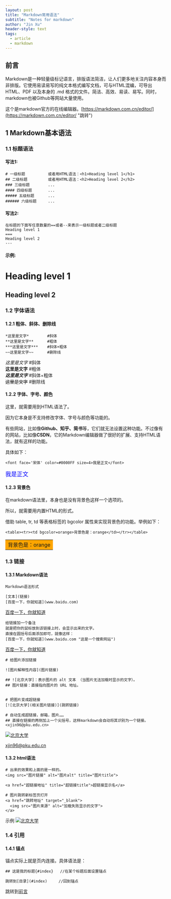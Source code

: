 ```yaml
---
layout: post
title: "Markdown常用语法"
subtitle: "Notes for markdown"
author: "Jin Xu"
header-style: text
tags:
  - article
  - markdown
---
```


## 前言   

Markdown是一种轻量级标记语言，排版语法简洁，让人们更多地关注内容本身而非排版。它使用易读易写的纯文本格式编写文档，可与HTML混编，可导出 HTML、PDF 以及本身的 .md 格式的文件。简洁、高效、易读、易写。同时，markdown也被Github等网站大量使用。

这个是markdown官方的在线编辑器。[https://markdown.com.cn/editor/](https://markdown.com.cn/editor/ "跳转")

## 1 Markdown基本语法      
### 1.1 标题语法  
#### 写法1:
```
# 一级标题          或者用HTML语法：<h1>Heading level 1</h1>
## 二级标题         或者用HTML语法：<h2>Heading level 2</h2>
### 三级标题        ...
#### 四级标题       ...
##### 五级标题      ...
###### 六级标题     ...
```
#### 写法2:
```
在标题的下面写任意数量的==或者--来表示一级标题或者二级标题
Heading level 1
===
Heading level 2
---
```
#### 示例:  

Heading level 1
===

Heading level 2
---

### 1.2 字体语法

#### 1.2.1 粗体、斜体、删除线
```
*这里是文字*        #斜体     
**这里是文字**      #粗体  
***这里是文字***    #斜体+粗体    
~~这里是文字~~      #删除线  
```
*这里是文字*        #斜体     
<br> **这里是文字**      #粗体      
<br> ***这里是文字***    #斜体+粗体    
<br> ~~这里是文字~~      #删除线      

#### 1.2.2 字体、字号、颜色
这里，就需要用到HTML语法了。

因为它本身是不支持修改字体、字号与颜色等功能的。

有些网站，比如像**Github、知乎、简书**等，它们就无法设置这种功能。不过像有的网站，比如像**CSDN**，它的Markdown编辑器做了很好的扩展、支持HTML语法，就有这样的功能。

具体如下：
```
<font face='宋体' color=#0000FF size=4>我是正文</font>   
```
<font face='宋体' color=#0000FF size=4>我是正文</font>    

#### 1.2.3 背景色
在markdown语法里，本身也是没有背景色这样一个选项的。

所以，就需要用内置HTML的形式。

借助 table, tr, td 等表格标签的 bgcolor 属性来实现背景色的功能。举例如下：

```
<table><tr><td bgcolor=orange>背景色是：orange</td></tr></table>
```
<table><tr><td bgcolor=orange>背景色是：orange</td></tr></table>

### 1.3 链接
#### 1.3.1 Markdown语法
```
Markdown语法形式

[文本](链接) 
[百度一下，你就知道](www.baidu.com)
```
[百度一下，你就知道](www.baidu.com)

```
给链接加一个备注
就是把你的鼠标放到该链接上时，会显示出来的文字。
直接在圆括号后面添加即可，就像这样：
[百度一下，你就知道](www.baidu.com "这是一个搜索网站") 
```
[百度一下，你就知道](www.baidu.com "这是一个搜索网站")



```
# 给图片添加链接     

![图片解释性内容](图片链接)
      
## ![北京大学]：表示图片的 alt 文本 （当图片无法加载时显示的文字）。  
## 图片链接：直接指向图片的 URL 地址。 


# 把图片变成超链接  
[![北京大学](相关图片链接)](跳转链接)

# 自动生成超链接，邮箱，图片……  
## 直接在链接的两侧加上一个尖括号，这样markdown会自动将其识别为一个链接。
<xjin96@pku.edu.cn>   
```
[![北京大学](https://www.pku.edu.cn/Uploads/Picture/2019/12/26/s5e04176fbbfa3.png)](https://www.pku.edu.cn/)

<xjin96@pku.edu.cn>  


#### 1.3.2 html语法     

```
# 出来的效果和上面的是一样的。
<img src="图片链接" alt="图片alt" title="图片title">

<a href="超链接地址" title="超链接title">超链接显示名</a>  
```

```
# 图片跳转新标签页打开
<a href="跳转地址" target="_blank">
  <img src="图片来源" alt="加载失败显示的文字">
</a>
```
示例
<a href="https://www.pku.edu.cn/" target="_blank">
  <img src="https://www.pku.edu.cn/Uploads/Picture/2019/12/26/s5e04176fbbfa3.png" alt="北京大学">
</a>

### 1.4 引用     
#### 1.4.1 锚点
锚点实际上就是页内连接。具体语法是：
```
## 这是我的标题{#index}   //在某个标题后面设置锚点

跳转到[目录](#index)		//回到锚点
```
跳转到[前言](#前言)                 














